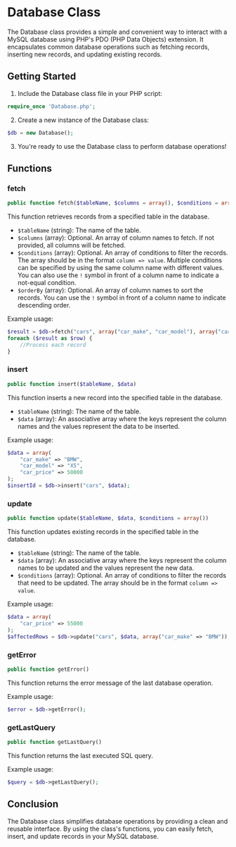 # Database Class

The Database class provides a simple and convenient way to interact with a MySQL database using PHP's PDO (PHP Data Objects) extension. It encapsulates common database operations such as fetching records, inserting new records, and updating existing records.

## Getting Started

1. Include the Database class file in your PHP script:

```php
require_once 'Database.php';
```

2. Create a new instance of the Database class:

```php
$db = new Database();
```

3. You're ready to use the Database class to perform database operations!

## Functions

### fetch

```php
public function fetch($tableName, $columns = array(), $conditions = array(), $orderBy = array())
```

This function retrieves records from a specified table in the database.

- `$tableName` (string): The name of the table.
- `$columns` (array): Optional. An array of column names to fetch. If not provided, all columns will be fetched.
- `$conditions` (array): Optional. An array of conditions to filter the records. The array should be in the format `column => value`. Multiple conditions can be specified by using the same column name with different values. You can also use the `!` symbol in front of a column name to indicate a not-equal condition.
- `$orderBy` (array): Optional. An array of column names to sort the records. You can use the `!` symbol in front of a column name to indicate descending order.

Example usage:

```php
$result = $db->fetch("cars", array("car_make", "car_model"), array("car_make" => array("BMW", "Audi")), array("car_make", "!car_model"));
foreach ($result as $row) {
    //Process each record
}
```

### insert

```php
public function insert($tableName, $data)
```

This function inserts a new record into the specified table in the database.

- `$tableName` (string): The name of the table.
- `$data` (array): An associative array where the keys represent the column names and the values represent the data to be inserted.

Example usage:

```php
$data = array(
    "car_make" => "BMW",
    "car_model" => "X5",
    "car_price" => 50000
);
$insertId = $db->insert("cars", $data);
```

### update

```php
public function update($tableName, $data, $conditions = array())
```

This function updates existing records in the specified table in the database.

- `$tableName` (string): The name of the table.
- `$data` (array): An associative array where the keys represent the column names to be updated and the values represent the new data.
- `$conditions` (array): Optional. An array of conditions to filter the records that need to be updated. The array should be in the format `column => value`.

Example usage:

```php
$data = array(
    "car_price" => 55000
);
$affectedRows = $db->update("cars", $data, array("car_make" => "BMW"));
```

### getError

```php
public function getError()
```

This function returns the error message of the last database operation.

Example usage:

```php
$error = $db->getError();
```

### getLastQuery

```php
public function getLastQuery()
```

This function returns the last executed SQL query.

Example usage:

```php
$query = $db->getLastQuery();
```

## Conclusion

The Database class simplifies database operations by providing a clean and reusable interface. By using the class's functions, you can easily fetch, insert, and update records in your MySQL database.
